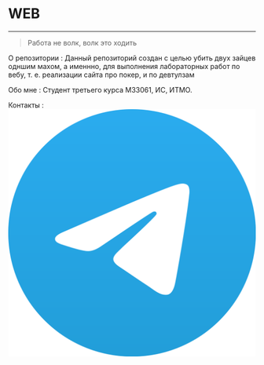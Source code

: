 # __WEB__
___
>Работа не волк, волк это ходить

О репозитории
 : Данный репозиторий создан с целью убить двух зайцев одншим махом, а именнно, для выполнения лабораторных работ по вебу, т. е. реализации сайта про покер, и по девтулзам

Обо мне
 : Студент третьего курса M33061, ИС, ИТМО. 

Контакты
 : [![](tgLogo.png)](t.me/kirillaziat)